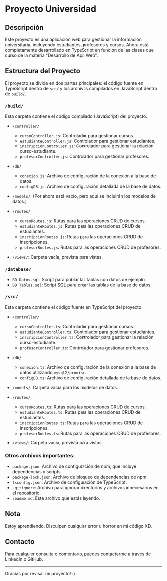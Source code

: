 # Proyecto Universidad

## Descripción

Este proyecto es una aplicación web para gestionar la información universitaria, incluyendo estudiantes, profesores y cursos. Ahora está completamente desarrollado en TypeScript en funcion de las clases que curso de la materia "Desarrollo de App Web".

## Estructura del Proyecto

El proyecto se divide en dos partes principales: el código fuente en TypeScript dentro de `src/` y los archivos compilados en JavaScript dentro de `build/`.

### `/build/`

Esta carpeta contiene el código compilado (JavaScript) del proyecto.

- `/controller/`

  - `cursoController.js`: Controlador para gestionar cursos.
  - `estudianteController.js`: Controlador para gestionar estudiantes.
  - `inscripcionController.js`: Controlador para gestionar la relación curso-estudiante.
  - `profesorController.js`: Controlador para gestionar profesores.

- `/db/`

  - `conexion.js`: Archivo de configuración de la conexión a la base de datos.
  - `configDB.js`: Archivo de configuración detallada de la base de datos.

- `/models/`: (Por ahora está vacío, pero aquí se incluirán los modelos de datos.)

- `/routes/`

  - `cursoRoutes.js`: Rutas para las operaciones CRUD de cursos.
  - `estudianteRoutes.js`: Rutas para las operaciones CRUD de estudiantes.
  - `inscripcionRoutes.js`: Rutas para las operaciones CRUD de inscripciones.
  - `profesorRoutes.js`: Rutas para las operaciones CRUD de profesores.

- `/views/`: Carpeta vacía, prevista para vistas.

### `/database/`

- `BD Datos.sql`: Script para poblar las tablas con datos de ejemplo.
- `BD Tablas.sql`: Script SQL para crear las tablas de la base de datos.

### `/src/`

Esta carpeta contiene el código fuente en TypeScript del proyecto.

- `/controller/`

  - `cursoController.ts`: Controlador para gestionar cursos.
  - `estudianteController.ts`: Controlador para gestionar estudiantes.
  - `inscripcionController.ts`: Controlador para gestionar la relación curso-estudiante.
  - `profesorController.ts`: Controlador para gestionar profesores.

- `/db/`

  - `conexion.ts`: Archivo de configuración de la conexión a la base de datos utilizando `mysql2/promise`.
  - `configDB.ts`: Archivo de configuración detallada de la base de datos.

- `/models/`: Carpeta vacía para los modelos de datos.

- `/routes/`

  - `cursoRoutes.ts`: Rutas para las operaciones CRUD de cursos.
  - `estudianteRoutes.ts`: Rutas para las operaciones CRUD de estudiantes.
  - `inscripcionRoutes.ts`: Rutas para las operaciones CRUD de inscripciones.
  - `profesorRoutes.ts`: Rutas para las operaciones CRUD de profesores.

- `/views/`: Carpeta vacía, prevista para vistas.

### Otros archivos importantes:

- `package.json`: Archivo de configuración de npm, que incluye dependencias y scripts.
- `package-lock.json`: Archivo de bloqueo de dependencias de npm.
- `tsconfig.json`: Archivo de configuración de TypeScript.
- `.gitignore`: Archivo para ignorar directorios y archivos innecesarios en el repositorio.
- `readme.md`: Este archivo que estás leyendo.

## Nota

Estoy aprendiendo. Disculpen cualquier error u horror en mi código XD.

## Contacto

Para cualquier consulta o comentario, puedes contactarme a través de LinkedIn o GitHub.

---

Gracias por revisar mi proyecto! :)
